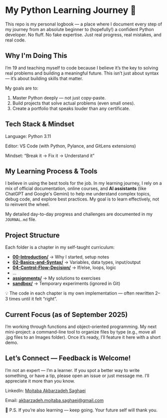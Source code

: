 # My Python Learning Journey 🐍

This repo is my personal logbook — a place where I document every step of my journey from an absolute beginner to (hopefully!) a confident Python developer.
No fluff. No fake expertise. Just real progress, real mistakes, and real code.

## Why I'm Doing This
I’m 19 and teaching myself to code because I believe it’s the key to solving real problems and building a meaningful future.
This isn’t just about syntax — it’s about building skills that matter.

My goals are to:
1. Master Python deeply — not just copy-paste.
2. Build projects that solve actual problems (even small ones).
3. Create a portfolio that speaks louder than any certificate.

## Tech Stack & Mindset
Language: Python 3.11

Editor: VS Code (with Python, Pylance, and GitLens extensions)

Mindset: “Break it → Fix it → Understand it”

## My Learning Process & Tools
I believe in using the best tools for the job. In my learning journey, I rely on a mix of official documentation, online courses, and **AI assistants** (like ChatGPT and Google's Gemini) to help me understand complex topics, debug code, and explore best practices. My goal is to learn effectively, not to reinvent the wheel.

My detailed day-to-day progress and challenges are documented in my `JOURNAL.md` file.

## Project Structure

Each folder is a chapter in my self-taught curriculum:

- **[00-Introduction/](./00-Introduction/)** → Why I started, setup notes
- **[02-Basics-and-Syntax/](./02-Basics-and-Syntax/)** → Variables, data types, input/output
- **[04-Control-Flow-Decision/](./04-Control-Flow-Decision/)** → If/else, loops, logic
- ...
- **[assignments/](./assignments)** → My solutions to exercises
- **[sandbox/](./sandbox)** → Temporary experiments (ignored in Git)

💡 The code in each chapter is my own implementation — often rewritten 2–3 times until it felt “right”.

## Current Focus (as of September 2025)
I’m working through functions and object-oriented programming.
My next mini-project: a command-line tool to organize files by type (e.g., move all .jpg files to an Images folder).
Once it’s ready, I’ll feature it here with a short demo.

## Let’s Connect — Feedback is Welcome!
I’m not an expert — I’m a learner.
If you spot a better way to write something, or have a tip, please open an issue or just message me. I’ll appreciate it more than you know.

LinkedIn: [Mojtaba Akbarzadeh Saghaei](https://www.linkedin.com/in/mojtaba-akbarzadeh-saghaei)

Email: akbarzadeh.mojtaba.saghaei@gmail.com


🙏 P.S. If you’re also learning — keep going. Your future self will thank you.